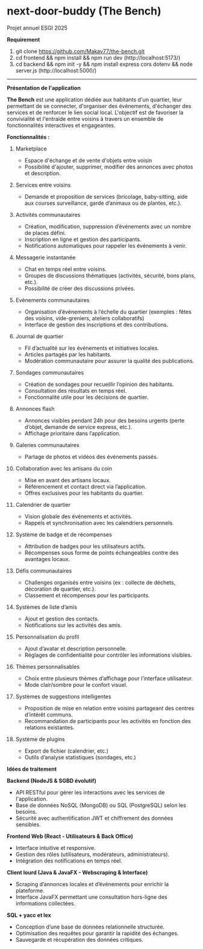 # next-door-buddy (The Bench)

Projet annuel ESGI 2025

**Requirement**

1) git clone https://github.com/Makav77/the-bench.git
2) cd frontend && npm install && npm run dev (http://localhost:5173/)
3) cd backend && npm init -y && npm install express cors dotenv && node server.js (http://localhost:5000/)

---



**Présentation de l'application**

**The Bench** est une application dédiée aux habitants d'un quartier, leur permettant de se connecter, d'organiser des événements, d'échanger des services et de renforcer le lien social local. L'objectif est de favoriser la convivialité et l'entraide entre voisins à travers un ensemble de fonctionnalités interactives et engageantes.

**Fonctionnalités :**

1) Marketplace

   - Espace d'échange et de vente d'objets entre voisin
   - Possibilité d'ajouter, supprimer, modifier des annonces avec photos et description.
2) Services entre voisins

   - Demande et proposition de services (bricolage, baby-sitting, aide aux courses surveillance, garde d’animaux ou de plantes, etc.).
3) Activités communautaires

   - Création, modification, suppression d’événements avec un nombre de places défini.
   - Inscription en ligne et gestion des participants.
   - Notifications automatiques pour rappeler les événements à venir.
4) Messagerie instantanée

   - Chat en temps réel entre voisins.
   - Groupes de discussions thématiques (activités, sécurité, bons plans, etc.).
   - Possibilité de créer des discussions privées.
5) Evènements communautaires

   - Organisation d’événements à l’échelle du quartier (exemples : fêtes des voisins, vide-greniers, ateliers collaboratifs)
   - Interface de gestion des inscriptions et des contributions.
6) Journal de quartier

   - Fil d’actualité sur les événements et initiatives locales.
   - Articles partagés par les habitants.
   - Modération communautaire pour assurer la qualité des publications.
7) Sondages communautaires

   - Création de sondages pour recueillir l’opinion des habitants.
   - Consultation des résultats en temps réel.
   - Fonctionnalité utile pour les décisions de quartier.
8) Annonces flash

   - Annonces visibles pendant 24h pour des besoins urgents (perte d’objet, demande de service express, etc.).
   - Affichage prioritaire dans l’application.
9) Galeries communautaires

   - Partage de photos et vidéos des événements passés.
10) Collaboration avec les artisans du coin

    - Mise en avant des artisans locaux.
    - Référencement et contact direct via l’application.
    - Offres exclusives pour les habitants du quartier.
11) Calendrier de quartier

    - Vision globale des événements et activités.
    - Rappels et synchronisation avec les calendriers personnels.
12) Système de badge et de récompenses

    - Attribution de badges pour les utilisateurs actifs.
    - Récompenses sous forme de points échangeables contre des avantages locaux.
13) Défis communautaires

    - Challenges organisés entre voisins (ex : collecte de déchets, décoration de quartier, etc.).
    - Classement et récompenses pour les participants.
14) Systèmes de liste d’amis

    - Ajout et gestion des contacts.
    - Notifications sur les activités des amis.
15) Personnalisation du profil

    - Ajout d’avatar et description personnelle.
    - Réglages de confidentialité pour contrôler les informations visibles.
16) Thèmes personnalisables

    - Choix entre plusieurs thèmes d’affichage pour l’interface utilisateur.
    - Mode clair/sombre pour le confort visuel.
17) Systèmes de suggestions intelligentes

    - Proposition de mise en relation entre voisins partageant des centres d’intérêt communs.
    - Recommandation de participants pour les activités en fonction des relations existantes.
18) Système de plugins

    - Export de fichier (calendrier, etc.)
    - Outils d’analyse statistiques (sondages, etc.)

**Idées de traitement**

**Backend (NodeJS & SGBD évolutif)**

* API RESTful pour gérer les interactions avec les services de l'application.
* Base de données NoSQL (MongoDB) ou SQL (PostgreSQL) selon les besoins.
* Sécurité avec authentification JWT et chiffrement des données sensibles.

**Frontend Web (React - Utilisateurs & Back Office)**

* Interface intuitive et responsive.
* Gestion des rôles (utilisateurs, modérateurs, administrateurs).
* Intégration des notifications en temps réel.

**Client lourd (Java & JavaFX - Webscraping & Interface)**

* Scraping d’annonces locales et d’événements pour enrichir la plateforme.
* Interface JavaFX permettant une consultation hors-ligne des informations collectées.

**SQL + yacc et lex**

* Conception d’une base de données relationnelle structurée.
* Optimisation des requêtes pour garantir la rapidité des échanges.
* Sauvegarde et récupération des données critiques.
